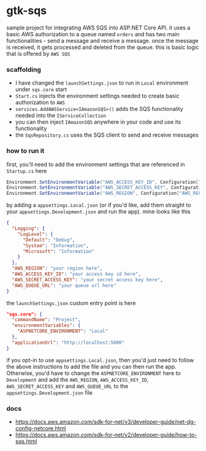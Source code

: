 # gtk-sqs
sample project for integrating AWS SQS into ASP.NET Core API. it uses a basic AWS authorization to a queue named `orders` and has two main functionalities - send a message and receive a message. once the message is received, it gets processed and deleted from the queue. this is basic logic that is offered by `AWS SQS`

### scaffolding
- I have changed the `launchSettings.json` to run in `Local` environment under `sqs.core` start
- `Start.cs` injects the environment settings needed to create basic authorization to `AWS`
- `services.AddAWSService<IAmazonSQS>()` adds the SQS functionality needed into the `IServiceCollection`
- you can then inject `IAmazonSQS` anywhere in your code and use its functionality
- the `SqsRepository.cs` uses the SQS client to send and receive messages

### how to run it
first, you'll need to add the environment settings that are referenced in `Startup.cs` here

``` csharp
Environment.SetEnvironmentVariable("AWS_ACCESS_KEY_ID", Configuration["AWS_ACCESS_KEY_ID"]);
Environment.SetEnvironmentVariable("AWS_SECRET_ACCESS_KEY", Configuration["AWS_SECRET_ACCESS_KEY"]);
Environment.SetEnvironmentVariable("AWS_REGION", Configuration["AWS_REGION"]);
```

by adding a `appsettings.Local.json` (or if you'd like, add them straight to your `appsettings.Development.json` and run the app). mine looks like this
``` json
{
  "Logging": {
    "LogLevel": {
      "Default": "Debug",
      "System": "Information",
      "Microsoft": "Information"
    }
  },
  "AWS_REGION": "your region here",
  "AWS_ACCESS_KEY_ID": "your access key id here",
  "AWS_SECRET_ACCESS_KEY": "your secret access key here",
  "AWS_QUEUE_URL": "your queue url here"
}
```

the `launchSettings.json` custom entry point is here
``` json
"sqs.core": {
  "commandName": "Project",
  "environmentVariables": {
    "ASPNETCORE_ENVIRONMENT": "Local"
  },
  "applicationUrl": "http://localhost:5000"
}
```
if you opt-in to use `appsettings.Local.json`, then you'd just need to follow the above instructions to add the file and you can then run the app. Otherwise, you'd have to change the `ASPNETCORE_ENVIRONMENT` here to `Development` and add the `AWS_REGION`, `AWS_ACCESS_KEY_ID`, `AWS_SECRET_ACCESS_KEY` and `AWS_QUEUE_URL` to the `appsettings.Development.json` file

### docs
- https://docs.aws.amazon.com/sdk-for-net/v3/developer-guide/net-dg-config-netcore.html
- https://docs.aws.amazon.com/sdk-for-net/v2/developer-guide/how-to-sqs.html
